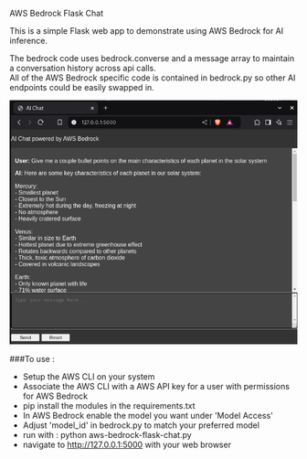 AWS Bedrock Flask Chat

This is a simple Flask web app to demonstrate using AWS Bedrock for AI inference.  

The bedrock code uses bedrock.converse and a message array to maintain a conversation history
across api calls.  
All of the AWS Bedrock specific code is contained in bedrock.py so other AI endpoints 
could be easily swapped in.

![screenshot](/screenshots/screenshot-12-3-2024.png "Flask App")

###To use :
- Setup the AWS CLI on your system
- Associate the AWS CLI with a AWS API key for a user with permissions for AWS Bedrock
- pip install the modules in the requirements.txt
- In AWS Bedrock enable the model you want under 'Model Access' 
- Adjust 'model_id' in bedrock.py to match your preferred model
- run with : python aws-bedrock-flask-chat.py
- navigate to http://127.0.0.1:5000 with your web browser

